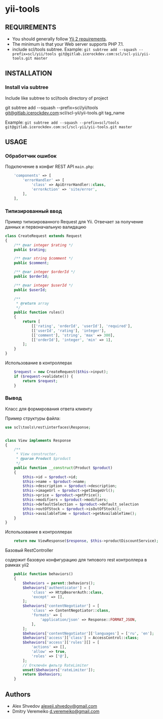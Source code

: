 # yii-tools

## REQUIREMENTS

- You should generally follow [Yii 2 requirements](https://github.com/yiisoft/yii2/blob/master/README.md).
- The minimum is that your Web server supports PHP 7.1.
- include scl/tools subtree. Example: `git subtree add --squash --prefix=scl/yii/tools git@gitlab.icerockdev.com:scl/scl-yii/yii-tools.git master`


## INSTALLATION

### Install via subtree

Include like subtree to scl/tools directory of project

git subtree add --squash --prefix=scl/yii/tools git@gitlab.icerockdev.com:scl/scl-yii/yii-tools.git tag_name

Example: `git subtree add --squash --prefix=scl/tools git@gitlab.icerockdev.com:scl/scl-yii/yii-tools.git master`

## USAGE

### Обработчик ошибок

Подключение в конфиг REST API `main.php`:

````php
    'components' => [
        'errorHandler' => [
            'class' => ApiErrorHandler::class,
            'errorAction' => 'site/error',
        ],
    ],
````

### Типизированный ввод

Пример типизированного Request для Yii. Отвечает за получение данных и первоначальную валидацию

````php
class CreateRequest extends Request
{
    /** @var integer $rating */
    public $rating;

    /** @var string $comment */
    public $comment;

    /** @var integer $orderId */
    public $orderId;

    /** @var integer $userId */
    public $userId;

    /**
     * @return array
     */
    public function rules()
    {
        return [
            [['rating', 'orderId', 'userId'], 'required'],
            [['userId', 'rating'], 'integer'],
            [['comment'], 'string', 'max' => 300],
            [['orderId'], 'integer', 'min' => 1],
        ];
    }
}

````

Использование в контроллерах

````php
    $request = new CreateRequest($this->input);
    if ($request->validate()) {
        return $request;
    }
````

### Вывод
Класс для формирования ответа клиенту

Пример структуры файла:
````php
use scl\tools\rest\interfaces\Response;


class View implements Response
{
    /**
     * View constructor.
     * @param Product $product
     */
    public function __construct(Product $product)
    {
        $this->id = $product->id;
        $this->name = $product->name;
        $this->description = $product->description;
        $this->imageUrl = $product->getImageUrl();
        $this->price = $product->getPrice();
        $this->modifiers = $product->modifiers;
        $this->defaultSelection = $product->default_selection
        $this->outOfStock = $product->isOutOfStock();
        $this->availableTime = $product->getAvailableTime();
    }
}
````

Использование в контроллерах

````php
    return new ViewResponse($response, $this->productDiscountService);
````

Базовый RestController

содержит базовую конфигурацию для типового rest контроллера в рамках yii2
````php
    public function behaviors()
    {
        $behaviors = parent::behaviors();
        $behaviors['authenticator'] = [
            'class' => HttpBearerAuth::class,
            'except' => [],
        ];
        $behaviors['contentNegotiator'] = [
            'class' => ContentNegotiator::class,
            'formats' => [
                'application/json' => Response::FORMAT_JSON,
            ],
        ];
        $behaviors['contentNegotiator']['languages'] = ['ru', 'en'];
        $behaviors['access']['class'] = AccessControl::class;
        $behaviors['access']['rules'][] = [
            'actions' => [],
            'allow' => true,
            'roles' => ['@'],
        ];
        // Отключён фильтр RateLimiter
        unset($behaviors['rateLimiter']);
        return $behaviors;
    }
````

## Authors
- Alex Shvedov <alexeii.shvedov@gmail.com>
- Dmitry Veremeiko <d.veremeiko@gmail.com>
